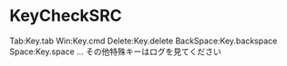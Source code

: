 # KeyCheckSRC

Tab:Key.tab
Win:Key.cmd
Delete:Key.delete
BackSpace:Key.backspace
Space:Key.space
...
その他特殊キーはログを見てください
